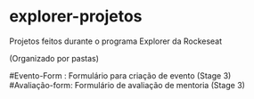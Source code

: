 # explorer-projetos
Projetos feitos durante o programa Explorer da Rockeseat

(Organizado por pastas)

#Evento-Form    : Formulário para criação de evento    (Stage 3) <br>
#Avaliação-form: Formulário de avaliação de mentoria   (Stage 3) <br>
